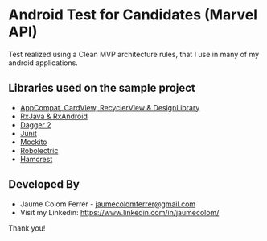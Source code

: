 # Android Test for Candidates (Marvel API)

Test realized using a Clean MVP architecture rules, that I use in many of my android applications.

Libraries used on the sample project
------------------------------------
* [AppCompat, CardView, RecyclerView & DesignLibrary][2]
* [RxJava & RxAndroid][3]
* [Dagger 2][4]
* [Junit][5]
* [Mockito][6]
* [Robolectric][8]
* [Hamcrest][9]

[2]: http://developer.android.com/intl/es/tools/support-library/index.html
[3]: https://github.com/ReactiveX/RxAndroid
[4]: https://github.com/google/dagger
[5]: http://developer.android.com/intl/es/reference/junit/framework/package-summary.html
[6]: http://mockito.org/
[8]: http://robolectric.org/
[9]: http://hamcrest.org/

Developed By
------------

* Jaume Colom Ferrer - <jaumecolomferrer@gmail.com>
* Visit my Linkedin:  https://www.linkedin.com/in/jaumecolom/


Thank you!
